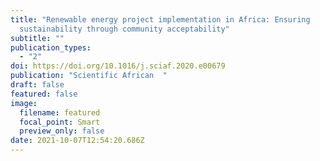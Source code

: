 ```yaml
---
title: "Renewable energy project implementation in Africa: Ensuring
  sustainability through community acceptability"
subtitle: ""
publication_types:
  - "2"
doi: https://doi.org/10.1016/j.sciaf.2020.e00679
publication: "Scientific African  "
draft: false
featured: false
image:
  filename: featured
  focal_point: Smart
  preview_only: false
date: 2021-10-07T12:54:20.686Z
---
```


